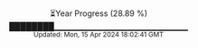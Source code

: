 <p align="center">
⏳Year Progress (28.89 %)<br>
████████▁▁▁▁▁▁▁▁▁▁▁▁▁▁▁▁▁▁▁▁▁▁ <br>
<sub>Updated: Mon, 15 Apr 2024 18:02:41 GMT</sub>
</p>

